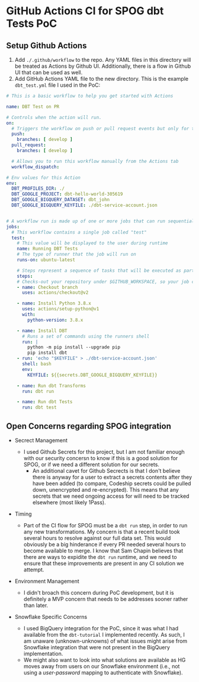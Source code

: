 # GitHub Actions CI for SPOG dbt Tests PoC

## Setup Github Actions
1. Add `./.github/workflow` to the repo. Any YAML files in this directory will be treated as Actions by Github UI. 
Additionally, there is a flow in Github UI that can be used as well.
1. Add GitHub Actions YAML file to the new directory. This is the example `dbt_test.yml` file I used in the PoC:
```yaml
# This is a basic workflow to help you get started with Actions

name: DBT Test on PR

# Controls when the action will run. 
on:
  # Triggers the workflow on push or pull request events but only for the develop branch
  push:
    branches: [ develop ]
  pull_request:
    branches: [ develop ]

  # Allows you to run this workflow manually from the Actions tab
  workflow_dispatch:

# Env values for this Action  
env:
  DBT_PROFILES_DIR: ./
  DBT_GOOGLE_PROJECT: dbt-hello-world-305619
  DBT_GOOGLE_BIGQUERY_DATASET: dbt_john
  DBT_GOOGLE_BIGQUERY_KEYFILE: ./dbt-service-account.json


# A workflow run is made up of one or more jobs that can run sequentially or in parallel
jobs:
  # This workflow contains a single job called "test"
  test:
    # This value will be displayed to the user during runtime
    name: Running DBT Tests
    # The type of runner that the job will run on
    runs-on: ubuntu-latest

    # Steps represent a sequence of tasks that will be executed as part of the job
    steps:
    # Checks-out your repository under $GITHUB_WORKSPACE, so your job can access it
    - name: Checkout branch
      uses: actions/checkout@v2

    - name: Install Python 3.8.x
      uses: actions/setup-python@v1
      with:
        python-version: 3.8.x

    - name: Install DBT
      # Runs a set of commands using the runners shell
      run: |
        python -m pip install --upgrade pip
        pip install dbt
    - run: 'echo "$KEYFILE" > ./dbt-service-account.json'
      shell: bash
      env:
        KEYFILE: ${{secrets.DBT_GOOGLE_BIGQUERY_KEYFILE}}

    - name: Run dbt Transforms
      run: dbt run

    - name: Run dbt Tests
      run: dbt test
```

## Open Concerns regarding SPOG integration
* Secrect Management
  * I used Github Secrets for this project, but I am not familiar enough with our security concersn to know if this is a good solution for SPOG,
    or if we need a different solution for our secrets.
    * An additional cavet for Github Secrects is that I don't believe there is anyway for a user to extract a secrets contents after 
      they have been added (to compare, Codeship secrets could be pulled down, unencrypted and re-encrypted). This means that any secrets 
      that we need ongoing access for will need to be tracked elsewhere (most likely 1Pass).

* Timing
  * Part of the CI flow for SPOG must be a `dbt run` step, in order to run any new transformations. My concern is that a recent build took several 
    hours to resolve against our full data set. This would obviously be a big hinderance if every PR needed several hours to become available to merge. 
    I know that Sam Chapin believes that there are ways to expidite the `dbt run` runtime, and we need to ensure that these improvements are present in
    any CI solution we attempt.

* Environment Management
  * I didn't broach this concern during PoC development, but it is definitely a MVP concern that needs to be addresses sooner rather than later.

* Snowflake Specific Concerns
  * I used BigQuery integration for the PoC, since it was what I had available from the `dbt-tutorial` I implemented recently. As such, I am unaware 
    (unknown-unknowns) of what issues might arise from Snowflake integration that were not present in the BigQuery implementation. 
  * We might also want to look into what solutions are available as HG moves away from users on our Snowflake environment (i.e., not using a _user-password_ 
    mapping to authenticate with Snowflake).
